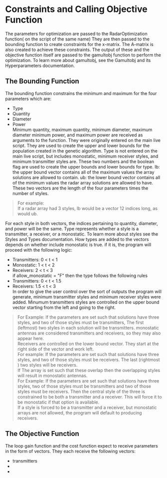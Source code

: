 # Constraints and Calling Objective Function
The parameters for optimization are passed to the RadarOptimization function( on the script of the same name) They are then passed to the bounding function to create constraints for the x-matrix. The A-matrix is also created to achieve these constraints. The output of these and the objective function itself are passed to the gamultobj function to perform the optimization. To learn more about gamultobj, see the Gamultobj and its Hyperparameters documentation.
## The Bounding Function
The bounding function constrains the minimum and maximum for the four parameters which are:
* Type
* Quantity
* Diameter
* Power  
Minimum quantity, maximum quantity, minimum diameter, maximum diameter minimum power, and maximum power are received as arguments to the function. They were originally entered on the main live script. They are used to create the upper and lower bounds for the population created in the genetic algorithm. Type is not entered on the main live script, but includes monostatic, minimum receiver styles, and minimum transmitter styles are. These two numbers and the boolean flag are used to create the upper bounds and lower bounds for type. 
lb: the upper bound vector contains all of the maximum values the array solutions are allowed to contain. 
ub: the lower bound vector contains all of the minimum values the radar array solutions are allowed to have.  
These two vectors are the length of the four parameters times the number of styles.
> For example:  
> If a radar array had 3 styles, lb would be a vector 12 indices long, as would ub.
    
For each style in both vectors, the indices pertaining to quantity, diameter, and power will be the same.
Type represents whether a style is a transmitter, a receiver, or a monostatic. To learn more about styles see the Styles and Types documentation. How types are added to the vectors depends on whether include monostatic is true. if it is, the program will proceed with the following logic:
* Transmitters: 0 < t < 1
* Monostatic:   1 < t < 2
* Receivers:    2 < t < 3  
if allow_monostatic = "F" then the type follows the following rules
* Transmitters: 0 < t < 1.5
* Receivers:    1.5 < t < 3  
In order to give the user control over the sort of outputs the program will generate, minimum transmitter styles and minimum receiver styles were added. Minumum transmitters styles are controlled on the upper bound vector starting from the left and going to the right.  
> For Example:
> If the parameters are set such that solutions have three styles, and two of those styles must be transmitters,
> The first (leftmost) two styles in each solution will be transmitters. monostatic antennas are considered transmitters and receivers, so they may also appear here.      
Receivers are controlled on the lower bound vector. They start at the right side of the vector and work left.  
> For example:
> If the parameters are set such that solutions have three styles, and two of those styles must be receivers.
> The last (rightmost ) two styles will be receivers.  
If The array is set such that these overlap then the overlapping styles will result in monostatic antennas.  
> For Example:
> If the parameters are set such that solutions have three styles, two of those styles must be transmitters and two of those styles must be receivers.
> Then the central style of the three is constrained to be both a transmitter and a receiver. This will force it to be monostatic if that option is available.  
If a style is forced to be a transmitter and a receiver, but monostatic arrays are not allowed, the program will default to producing receivers.

## The Objective Function
The loop gain function and the cost function expect to receive parameters in the form of vectors. They each receive the following vectors:
* transmitters
* 
*
